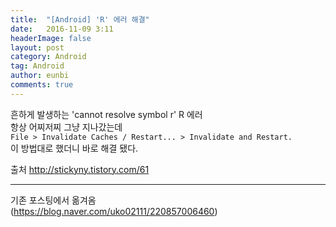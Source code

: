 ```yaml
---
title:  "[Android] 'R' 에러 해결"
date:   2016-11-09 3:11
headerImage: false
layout: post
category: Android
tag: Android
author: eunbi
comments: true
---
```



흔하게 발생하는 'cannot resolve symbol r' R 에러  
항상 어찌저찌 그냥 지나갔는데  
`File > Invalidate Caches / Restart... > Invalidate and Restart.`  
이 방법대로 했더니 바로 해결 됐다.

출처
<http://stickyny.tistory.com/61>

---
기존 포스팅에서 옮겨옴  
(<https://blog.naver.com/uko02111/220857006460>)
